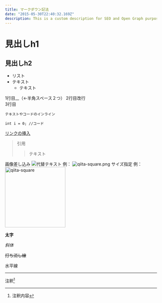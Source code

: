 ```yaml
---
title: マークダウン記法
date: "2015-05-30T22:40:32.169Z"
description: This is a custom description for SEO and Open Graph purposes, rather than the default generated excerpt. Simply add a description field to the frontmatter.
---
```



# 見出しh1
## 見出しh2

- リスト
- テキスト
	- テキスト

1行目__（←半角スペース２つ）
2行目改行
<br>
3行目

`テキストやコードのインライン`

```javascript:タイトル入れれる
int i = 0; //コード
```

[リンクの挿入](http://qiita.com/)

> 引用
>> テキスト

画像差し込み
![代替テキスト](URL "タイトル")
例： ![qiita-square.png](https://qiita-image-store.s3.amazonaws.com/0/126861/90386757-fd96-8ba6-3477-485669713c55.png "qiita-square")
サイズ指定
例： <img width="200" alt="qiita-square" src="https://qiita-image-store.s3.amazonaws.com/0/126861/90386757-fd96-8ba6-3477-485669713c55.png">

**太字**

*斜体*

~~打ち消し線~~

水平線
***

注釈[^1]
[^1]: 注釈内容
